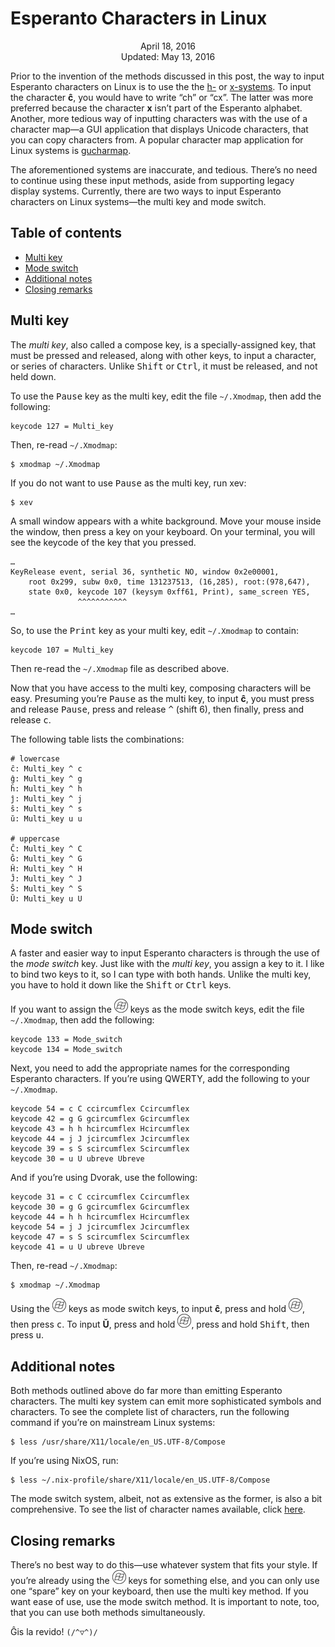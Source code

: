 Esperanto Characters in Linux
=============================

<center>April 18, 2016</center>
<center>Updated: May 13, 2016</center>

Prior to the invention of the methods discussed in this post, the way
to input Esperanto characters on Linux is to use the the
[h-](https://en.wikipedia.org/wiki/Esperanto_orthography#H-system) or
[x-systems](https://en.wikipedia.org/wiki/Esperanto_orthography#X-system).
To input the character **ĉ**, you would have to write “ch” or
“cx”. The latter was more preferred because the character **x** isn’t
part of the Esperanto alphabet. Another, more tedious way of inputting
characters was with the use of a character map—a GUI application that
displays Unicode characters, that you can copy characters from. A
popular character map application for Linux systems is
[gucharmap](https://wiki.gnome.org/Apps/Gucharmap).

The aforementioned systems are inaccurate, and tedious. There’s no
need to continue using these input methods, aside from supporting
legacy display systems. Currently, there are two ways to input
Esperanto characters on Linux systems—the multi key and mode switch.


## Table of contents

* [Multi key](#multikey)
* [Mode switch](#modeswitch)
* [Additional notes](#additional)
* [Closing remarks](#closing)


## Multi key <a name="multikey"></a>

The *multi key*, also called a compose key, is a specially-assigned
key, that must be pressed and released, along with other keys, to
input a character, or series of characters. Unlike <kbd>Shift</kbd> or
<kbd>Ctrl</kbd>, it must be released, and not held down.

To use the <kbd>Pause</kbd> key as the multi key, edit the file
`~/.Xmodmap`, then add the following:

```
keycode 127 = Multi_key
```

Then, re-read `~/.Xmodmap`:

```
$ xmodmap ~/.Xmodmap
```

If you do not want to use <kbd>Pause</kbd> as the multi key, run xev:

```
$ xev
```

A small window appears with a white background. Move your mouse inside
the window, then press a key on your keyboard. On your terminal, you
will see the keycode of the key that you pressed.

```
…
KeyRelease event, serial 36, synthetic NO, window 0x2e00001,
    root 0x299, subw 0x0, time 131237513, (16,285), root:(978,647),
    state 0x0, keycode 107 (keysym 0xff61, Print), same_screen YES,
               ^^^^^^^^^^^
…
```

So, to use the <kbd>Print</kbd> key as your multi key, edit
`~/.Xmodmap` to contain:

```
keycode 107 = Multi_key
```

Then re-read the `~/.Xmodmap` file as described above.

Now that you have access to the multi key, composing characters will
be easy. Presuming you’re <kbd>Pause</kbd> as the multi key, to input
**ĉ**, you must press and release <kbd>Pause</kbd>, press and release
<kbd>&#94;</kbd> (shift 6), then finally, press and release <kbd>c</kbd>.

The following table lists the combinations:

```
# lowercase
ĉ: Multi_key ^ c
ĝ: Multi_key ^ g
ĥ: Multi_key ^ h
ĵ: Multi_key ^ j
ŝ: Multi_key ^ s
ŭ: Multi_key u u

# uppercase
Ĉ: Multi_key ^ C
Ĝ: Multi_key ^ G
Ĥ: Multi_key ^ H
Ĵ: Multi_key ^ J
Ŝ: Multi_key ^ S
Ŭ: Multi_key u U
```


## Mode switch <a name="modeswitch"></a>

A faster and easier way to input Esperanto characters is through the
use of the *mode switch* key. Just like with the *multi key*, you
assign a key to it. I like to bind two keys to it, so I can type with
both hands. Unlike the multi key, you have to hold it down like the
<kbd>Shift</kbd> or <kbd>Ctrl</kbd> keys.

If you want to assign the <kbd>![Windows](images/icon_windows_02_22x22.png "Windows key")</kbd> keys as the mode switch keys, edit
the file `~/.Xmodmap`, then add the following:

```
keycode 133 = Mode_switch
keycode 134 = Mode_switch
```

Next, you need to add the appropriate names for the corresponding
Esperanto characters. If you’re using QWERTY, add the following to
your `~/.Xmodmap`.

```
keycode 54 = c C ccircumflex Ccircumflex
keycode 42 = g G gcircumflex Gcircumflex
keycode 43 = h h hcircumflex Hcircumflex
keycode 44 = j J jcircumflex Jcircumflex
keycode 39 = s S scircumflex Scircumflex
keycode 30 = u U ubreve Ubreve
```

And if you’re using Dvorak, use the following:

```
keycode 31 = c C ccircumflex Ccircumflex
keycode 30 = g G gcircumflex Gcircumflex
keycode 44 = h h hcircumflex Hcircumflex
keycode 54 = j J jcircumflex Jcircumflex
keycode 47 = s S scircumflex Scircumflex
keycode 41 = u U ubreve Ubreve
```

Then, re-read `~/.Xmodmap`:

```
$ xmodmap ~/.Xmodmap
```

Using the <kbd>![Windows](images/icon_windows_02_22x22.png "Windows key")</kbd> keys as mode switch keys, to input **ĉ**, press and
hold <kbd>![Windows](images/icon_windows_02_22x22.png "Windows key")</kbd>, then press <kbd>c</kbd>. To input **Ŭ**, press and
hold <kbd>![Windows](images/icon_windows_02_22x22.png "Windows key")</kbd>, press and hold <kbd>Shift</kbd>, then press <kbd>u</kbd>.


## Additional notes <a name="additional"></a>

Both methods outlined above do far more than emitting Esperanto
characters. The multi key system can emit more sophisticated symbols
and characters. To see the complete list of characters, run the
following command if you’re on mainstream Linux systems:

```
$ less /usr/share/X11/locale/en_US.UTF-8/Compose
```

If you’re using NixOS, run:

```
$ less ~/.nix-profile/share/X11/locale/en_US.UTF-8/Compose
```

The mode switch system, albeit, not as extensive as the former, is
also a bit comprehensive. To see the list of character names
available, click [here](http://wiki.linuxquestions.org/wiki/List_of_Keysyms_Recognised_by_Xmodmap).


## Closing remarks <a name="closing"></a>

There’s no best way to do this—use whatever system that fits your
style. If you’re already using the <kbd>![Windows](images/icon_windows_02_22x22.png "Windows key")</kbd> keys for something else,
and you can only use one “spare” key on your keyboard, then use the
multi key method. If you want ease of use, use the mode switch
method. It is important to note, too, that you can use both methods
simultaneously.

Ĝis la revido! `(/^▽^)/`
